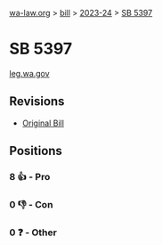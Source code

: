 [wa-law.org](/) > [bill](/bill/) > [2023-24](/bill/2023-24/) > [SB 5397](/bill/2023-24/sb/5397/)

# SB 5397
[leg.wa.gov](https://app.leg.wa.gov/billsummary?BillNumber=5397&Year=2023&Initiative=false)

## Revisions
* [Original Bill](1/)

## Positions
### 8 👍 - Pro

### 0 👎 - Con

### 0 ❓ - Other
